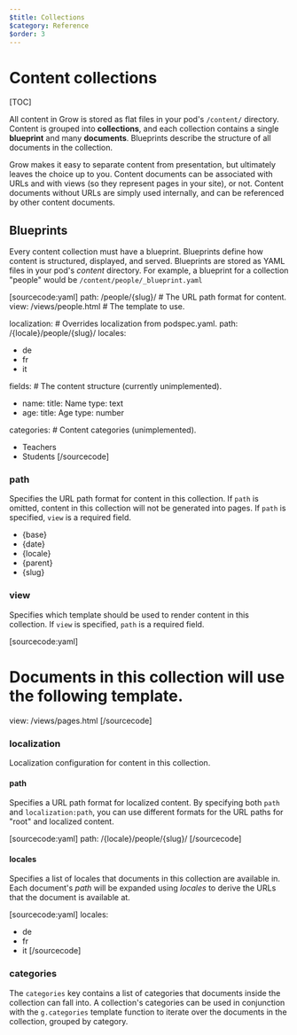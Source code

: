 ```yaml
---
$title: Collections
$category: Reference
$order: 3
---
```

# Content collections

[TOC]

All content in Grow is stored as flat files in your pod's `/content/` directory. Content is grouped into __collections__, and each collection contains a single __blueprint__ and many __documents__. Blueprints describe the structure of all documents in the collection.

Grow makes it easy to separate content from presentation, but ultimately leaves the choice up to you. Content documents can be associated with URLs and with views (so they represent pages in your site), or not. Content documents without URLs are simply used internally, and can be referenced by other content documents.

## Blueprints

Every content collection must have a blueprint. Blueprints define how content is structured, displayed, and served. Blueprints are stored as YAML files in your pod's *content* directory.  For example, a blueprint for a collection "people" would be `/content/people/_blueprint.yaml`

[sourcecode:yaml]
path: /people/{slug}/              # The URL path format for content.
view: /views/people.html           # The template to use.

localization:                      # Overrides localization from podspec.yaml.
  path: /{locale}/people/{slug}/
  locales:
  - de
  - fr
  - it

fields:                            # The content structure (currently unimplemented).
- name:
    title: Name
    type: text
- age:
    title: Age
    type: number

categories:                        # Content categories (unimplemented).
- Teachers
- Students
[/sourcecode]

### path

Specifies the URL path format for content in this collection. If `path` is omitted, content in this collection will not be generated into pages. If `path` is specified, `view` is a required field.

  - {base}
  - {date}
  - {locale}
  - {parent}
  - {slug}

### view

Specifies which template should be used to render content in this collection. If `view` is specified, `path` is a required field.

[sourcecode:yaml]
# Documents in this collection will use the following template.
view: /views/pages.html
[/sourcecode]

### localization

Localization configuration for content in this collection.

#### path

Specifies a URL path format for localized content. By specifying both `path` and `localization:path`, you can use different formats for the URL paths for "root" and localized content.

[sourcecode:yaml]
path: /{locale}/people/{slug}/
[/sourcecode]

#### locales

Specifies a list of locales that documents in this collection are available in. Each document's *path* will be expanded using *locales* to derive the URLs that the document is available at.

[sourcecode:yaml]
locales:
- de
- fr
- it
[/sourcecode]

### categories

The `categories` key contains a list of categories that documents inside the collection can fall into. A collection's categories can be used in conjunction with the `g.categories` template function to iterate over the documents in the collection, grouped by category.
